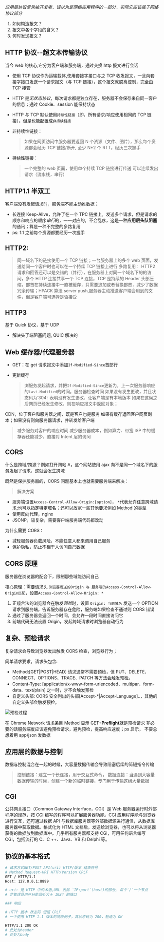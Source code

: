 _应用层协议常常被开发者，误以为是网络应用程序的一部分，实际它应该属于网络协议部分_

1. 如何构造报文？
2. 报文中各个字段的含义？
3. 何时发送报文？

## HTTP 协议--超文本传输协议

当今 web 的核心,它分为客户端和服务端，通过交换 http 报文进行会话

- 使用 TCP 协议作为运输载体,使用套接字接口与之 TCP 收发报文，一旦向套接字接口发送一个请求报文（与 TCP 链接），这个报文就脱离控制，完全由 TCP 接管
- HTTP 是*无状态协议*，每次请求都是独立存在，服务器不会保存来自同一客户的信息；通过 Cookie、session 能保持状态
- HTTP 与 TCP 默认使用`持续性链接`（即，所有请求/响应使用相同的 TCP 链接），但是也能配置成`非持续链接`

- 非持续性链接：

  > 如果在网页访问中服务器要返回 N 个资源（文件、图片），那么每个资源都会经历 TCP 链接/断开, 至少 N\*2 个 RTT，经历三次握手

- 持续性链接：

  > 一个完整的 web 页面，使用单个持续 TCP 链接进行传送
  > 可以连续发出请求（流水线，串行）

## HTTP1.1 半双工

客户端没有发起请求时，服务端不能主动推数据；

- 长连接 Keep-Alive，允许了在一个 TPC 链接上，发送多个请求，但是请求的顺序和响应的顺序*串行*的，一一对应的，不会乱序，这是一种**应用层头队阻塞**的通讯；算是一种不完整的多路复用
- ps: 1.1 之前每个资源都要经历一次握手

## HTTP2:

> 同一域名下的链接使用一个 TCP 链接；一台服务器上的多个 web 页面，发送给同一个客户时也可以在一个持续 TCP 链接上进行
> 多路复用： HTTP2 请求和回答还可以是交错的（并行），在服务器上对同一个域名下的的访问，多个 HTTP 连接共享一个 TCP 连接，TCP 是持续的
> Header 头部压缩，部首在持续连接中一直被缓存，只需要追加或者替换部首，减少了数据冗余传输；HPACK 算法
> server push,服务器主动推送客户端会用到的文件，但是客户端可选择是否接受

## HTTP3

基于 Quick 协议，基于 UDP

- 解决头了端阻塞问题, QUIC 解决的

## Web 缓存器/代理服务器

- GET：在 get 请求报文中添加`If-Modified-Since`首部行

- 更新缓存
  > 浏服务发起请求，并把`If-Modified-Since`更新为，上一次服务器响应的`Last-Modified`的时间。服务器检查时间
  > 如果没有发生更改，并且状态码为‘304’: 表明没有发生更改，让客户端是有本地版本
  > 如果在这候之后网页已经发生修改，则在响应报文中返回对象；

CDN，位于客户和服务器之间，既是客户也是服务
如果有缓存返回客户网页副本；如果没有则向服务器请求，并转发给客户端

> 减少服务对客户的响应时间
> 减少服务器成本，例如算力、带宽
> ISP 中的缓存器还能减少，直接对 Intent 层的访问

## CORS

什么是跨域/跨源？例如打开网站 A，这个网站使用 ajax 向不是同一个域名下的服务发起了请求，这就会发生跨域

既然是保护服务器的，CORS 问题基本上也就需要服务端来解决：

> 解决方案

- 服务端设置`Access-Control-Allow-Origin:[option]`， `*`代表允许任意跨域请求;也可以指定特定域名；还可以放宽一些其他要求例如 Method 的类型
- 使用反向代理，nginx
- JSONP，较复杂，需要客户端服务端代码都改动

为什么需要 CORS：

- 减轻服务器负载风险，不能任意人都来调用自己服务
- 保护隐私，防止不相干人访问自己数据

## CORS 原理

服务器在浏览器的配合下，限制那些域能访问自己

核心原理：需要请求头 `浏览器发送的Origin 与 服务端的Access-Control-Allow-Origin匹配`，设置`Access-Control-Allow-Origin: *`

1. 正规合法的浏览器会在触发*预检*时，设置 `Origin: 当前域名` 发送一个 OPTION 请求到服务端，告诉服务器存在危险，服务端如果检查不通过则 CORS 错误
2. 通过了服务器会返回一个时间，会允许一段时间直接访问它
3. 前端代码无法设置 Origin，发起跨域请求时浏览器自动行为

## 复杂、预检请求

复杂请求会导致浏览器发出触发 CORS 检查，浏览器行为；

简单请求要求，请求头包含:

- Method:[GET|POST|HEAD] 请求通常不需要预检，但 PUT、DELETE、CONNECT、OPTIONS、TRACE、PATCH 等方法会触发预检。
- Content-Type: [application/x-www-form-urlencoded、multipar、form-data、text/plain] 之一时，才不会触发预检
- 自定义头部: CORS 安全列出的头部[Accept-*|Accept-Language]..，其他的自定义头部会触发预检。

![预检过程](预检.png)

在 Chrome Network 请求条目 Method 显示 GET+**Preflight**就是预检请求
非必要的话服务端度应该避免预检请求，避免预检，提高响应速度；ps 启示， 不要总想着用 app/json 发数据

## 应用层的数据与控制

数据与控制混合在一起的时候，大容量数据传输会导致阻塞后续的简短指令传输

> 控制链接：建立一个长连接，用于交互式命令，
> 数据连接：当遇到大容量数据传输的时候，创建一个新的临时链接，专门用于传输这组大量数据

## CGI

公共网关接口（Common Gateway Interface，CGI）是 Web 服务器运行时外部程序的规范，按 CGI 编写的程序可以扩展服务器功能。CGI 应用程序能与浏览器进行交互，还可通过数据 API 与数据库服务器等外部数据源进行通信，从数据库服务器中获取数据。格式化为 HTML 文档后，发送给浏览器，也可以将从浏览器获得的数据放到数据库中。几乎所有服务器都支持 CGI，可用任何语言编写 CGI，包括流行的 C、C ++、Java、VB 和 Delphi 等。

## 协议的基本格式

```sh
# 请求方式GET/POST API(uri) HTTP/版本 结束符号
# Method Request-URI HTTP/Version CRLF
GET / HTTP/1.1
Host: 127.0.0.1:8899

# uri: 是 HTTP 中的术语,URL 去除 `IP:port`(host)的部分, 每个`/`一个节点
# 非管理员用户只能监听大于 1024 的端口

### 响应

# HTTP 版本 状态码 短语 CRLF
# 一个使用 HTTP 1.1 版本的响应例子，其状态码为 200，短语为 OK

HTTP/1.1 200 OK
# 此处为header
# 此处为body
```
